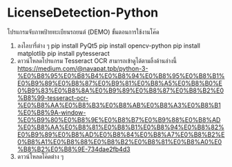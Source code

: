 # LicenseDetection-Python
โปรแกรมจับภาพป้ายทะเบียนรถยนต์ (DEMO)
ขั้นตอนการใช้งานโค๊ด
1) ลงไลบารี่ต่าง ๆ pip install PyQt5
                pip install opencv-python
                pip install matplotlib
                pip install pytesseract
2) ดาวน์โหลดโปรแกรม Tesseract OCR สามารถเข้าดูได้ตามลิ้งด้านล่างนี้ 
https://medium.com/@navapat.tpb/python-3-%E0%B8%95%E0%B8%B4%E0%B8%94%E0%B8%95%E0%B8%B1%E0%B9%89%E0%B8%87%E0%B9%81%E0%B8%A5%E0%B8%B0%E0%B9%83%E0%B8%8A%E0%B9%89%E0%B8%87%E0%B8%B2%E0%B8%99-tesseract-ocr-%E0%B8%AA%E0%B8%B3%E0%B8%AB%E0%B8%A3%E0%B8%B1%E0%B8%9A-window-%E0%B9%80%E0%B8%9E%E0%B8%B7%E0%B9%88%E0%B8%AD%E0%B8%AA%E0%B8%81%E0%B8%B1%E0%B8%94%E0%B8%82%E0%B9%89%E0%B8%AD%E0%B8%84%E0%B8%A7%E0%B8%B2%E0%B8%A1%E0%B8%88%E0%B8%B2%E0%B8%81%E0%B8%A0%E0%B8%B2%E0%B8%9E-734dae2fb4d3
3) ดาวน์โหลดโค๊ดต่าง ๆ 




